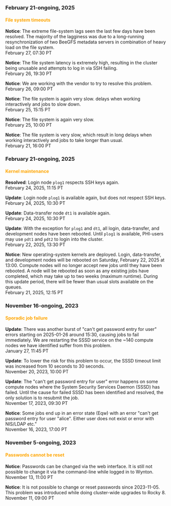 ### February 21-ongoing, 2025

#### <span style="color: orange;">File system timeouts</span>

**Notice**: The extreme file-system lags seen the last few days have
been resolved. The majority of the lagginess was due to a long-running
resynchronization of two BeeGFS metadata servers in combination of
heavy load on the file system.
<br><span class="timestamp">February 27, 07:30 PT</span>

**Notice**: The file system latency is extremely high, resulting in
the cluster being unusable and attempts to log in via SSH failing.
<br><span class="timestamp">February 26, 19:30 PT</span>

**Notice**: We are working with the vendor to try to resolve this
problem.
<br><span class="timestamp">February 26, 09:00 PT</span>

**Notice**: The file system is again very slow.
delays when working interactively and jobs to slow down.
<br><span class="timestamp">February 25, 15:15 PT</span>

**Notice**: The file system is again very slow.
<br><span class="timestamp">February 25, 10:00 PT</span>

**Notice**: The file system is very slow, which result in long delays
when working interactively and jobs to take longer than usual.
<br><span class="timestamp">February 21, 16:00 PT</span>

<!--
## When BeeGFS was down
start: 2025-01-27T07:30:00
stop: 2025-01-26T19:30:00
length: 12h00m
severity: major-outage
affected: beegfs
reason: beegfs

## When BeeGFS was down
start: 2025-01-26T19:30:00
stop: 2025-01-21T16:00:00
length: ???
severity: high
affected: beegfs
reason: beegfs

## total length on scheduler being down due to BeeGFS: 81h45m
 -->


### February 21-ongoing, 2025

#### <span style="color: orange;">Kernel maintenance</span>

**Resolved**: Login node `plog1` respects SSH keys again.
<br><span class="timestamp">February 24, 2025, 11:15 PT</span>

**Update**: Login node `plog1` is available again, but does not respect
SSH keys.
<br><span class="timestamp">February 24, 2025, 10:30 PT</span>

**Update**: Data-transfer node `dt1` is available again.
<br><span class="timestamp">February 24, 2025, 10:30 PT</span>

**Update**: With the exception for `plog1` and `dt1`, all login,
data-transfer, and development nodes have been rebooted. Until `plog1`
is available, PHI-users may use `pdt1` and `pdt2` to login into the
cluster.
<br><span class="timestamp">February 22, 2025, 13:30 PT</span>

**Notice**: New operating-system kernels are deployed. Login,
data-transfer, and development nodes will be rebooted on Saturday,
February 22, 2025 at 13:00. Compute nodes will no longer accept new
jobs until they have been rebooted. A node will be rebooted as soon as
any existing jobs have completed, which may take up to two weeks
(maximum runtime). During this update period, there will be fewer than
usual slots available on the queues.
<br><span class="timestamp">February 21, 2025, 12:15 PT</span>



### November 16-ongoing, 2023

#### <span style="color: orange;">Sporadic job failure</span>

**Update**: There was another burst of "can't get password entry for
user" errors starting on 2025-01-26 around 15:30, causing jobs to fail
immediately. We are restarting the SSSD service on the ~140 compute
nodes we have identified suffer from this problem.  <br><span
class="timestamp">January 27, 11:45 PT</span>

**Update**: To lower the risk for this problem to occur, the SSSD
timeout limit was increased from 10 seconds to 30 seconds.
<br><span class="timestamp">November 20, 2023, 10:00 PT</span>

**Update**: The "can't get password entry for user" error happens on
some compute nodes where the System Security Services Daemon (SSSD)
has failed.  Until the cause for failed SSSD has been identified and
resolved, the only solution is to resubmit the job.
<br><span class="timestamp">November 17, 2023, 09:30 PT</span>

**Notice**: Some jobs end up in an error state (Eqw) with an error
"can't get password entry for user "alice". Either user does not exist
or error with NIS/LDAP etc."
<br><span class="timestamp">November 16, 2023, 17:00 PT</span>

<!--
start: 2023-11-17T16:00:00
stop: 
length: 
severity: 
affected: jobs
reason: scheduled
 -->



### November 5-ongoing, 2023

#### <span style="color: orange;">Passwords cannot be reset</span>

**Notice**: Passwords can be changed via the web interface. It is
still not possible to change it via the command-line while logged in
to Wynton.
<br><span class="timestamp">November 13, 11:00 PT</span>

**Notice**: It is not possible to change or reset passwords since
2023-11-05. This problem was introduced while doing cluster-wide
upgrades to Rocky 8.
<br><span class="timestamp">November 11, 09:00 PT</span>
